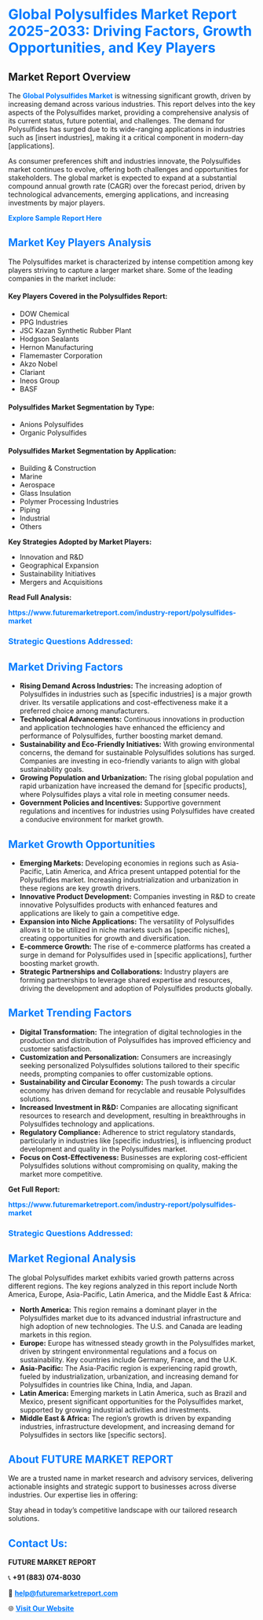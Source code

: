 <h1 style="color: #007BFF;">Global Polysulfides Market Report 2025-2033: Driving Factors, Growth Opportunities, and Key Players</h1>

<section id="overview">
<h2>Market Report Overview</h2>
<p>The <a href="https://www.futuremarketreport.com/industry-report/polysulfides-market" style="color: #007BFF; text-decoration: none;"><strong>Global Polysulfides Market</strong></a> is witnessing significant growth, driven by increasing demand across various industries. This report delves into the key aspects of the Polysulfides market, providing a comprehensive analysis of its current status, future potential, and challenges. The demand for Polysulfides has surged due to its wide-ranging applications in industries such as [insert industries], making it a critical component in modern-day [applications].</p>
<p>As consumer preferences shift and industries innovate, the Polysulfides market continues to evolve, offering both challenges and opportunities for stakeholders. The global market is expected to expand at a substantial compound annual growth rate (CAGR) over the forecast period, driven by technological advancements, emerging applications, and increasing investments by major players.</p>
</section>

<section id="overview">
<p><a href="https://www.futuremarketreport.com/request-sample/reportId=87993" style="color: #007BFF; text-decoration: none;"><strong>Explore Sample Report Here</strong></a></p>
</section>

<section id="key-players">
<h2 style="color: #007BFF;">Market Key Players Analysis</h2>
<p>The Polysulfides market is characterized by intense competition among key players striving to capture a larger market share. Some of the leading companies in the market include:</p>
<h4>Key Players Covered in the Polysulfides Report:</h4>
<ul><li>DOW Chemical</li><li>PPG Industries</li><li>JSC Kazan Synthetic Rubber Plant</li><li>Hodgson Sealants</li><li>Hernon Manufacturing</li><li>Flamemaster Corporation</li><li>Akzo Nobel</li><li>Clariant</li><li>Ineos Group</li><li>BASF</li></ul>
<h4>Polysulfides Market Segmentation by Type:</h4>
<ul><li>Anions Polysulfides</li><li>Organic Polysulfides</li></ul>

<h4>Polysulfides Market Segmentation by Application:</h4>
<ul><li>Building &amp; Construction</li><li>Marine</li><li>Aerospace</li><li>Glass Insulation</li><li>Polymer Processing Industries</li><li>Piping</li><li>Industrial</li><li>Others</li></ul>
<p><strong>Key Strategies Adopted by Market Players:</strong></p>
<ul>
<li>Innovation and R&D</li>
<li>Geographical Expansion</li>
<li>Sustainability Initiatives</li>
<li>Mergers and Acquisitions</li>
</ul>
</section>

<section>
<p><strong>Read Full Analysis: </strong></p><a href="https://www.futuremarketreport.com/industry-report/polysulfides-market" style="color: #007BFF; text-decoration: none;"><strong>https://www.futuremarketreport.com/industry-report/polysulfides-market</strong></a>
<h3 style="color: #007BFF;">Strategic Questions Addressed:</h3>
</section>

<section id="driving-factors">
<h2 style="color: #007BFF;">Market Driving Factors</h2>
<ul>
<li><strong>Rising Demand Across Industries:</strong> The increasing adoption of Polysulfides in industries such as [specific industries] is a major growth driver. Its versatile applications and cost-effectiveness make it a preferred choice among manufacturers.</li>
<li><strong>Technological Advancements:</strong> Continuous innovations in production and application technologies have enhanced the efficiency and performance of Polysulfides, further boosting market demand.</li>
<li><strong>Sustainability and Eco-Friendly Initiatives:</strong> With growing environmental concerns, the demand for sustainable Polysulfides solutions has surged. Companies are investing in eco-friendly variants to align with global sustainability goals.</li>
<li><strong>Growing Population and Urbanization:</strong> The rising global population and rapid urbanization have increased the demand for [specific products], where Polysulfides plays a vital role in meeting consumer needs.</li>
<li><strong>Government Policies and Incentives:</strong> Supportive government regulations and incentives for industries using Polysulfides have created a conducive environment for market growth.</li>
</ul>
</section>

<section id="growth-opportunities">
<h2 style="color: #007BFF;">Market Growth Opportunities</h2>
<ul>
<li><strong>Emerging Markets:</strong> Developing economies in regions such as Asia-Pacific, Latin America, and Africa present untapped potential for the Polysulfides market. Increasing industrialization and urbanization in these regions are key growth drivers.</li>
<li><strong>Innovative Product Development:</strong> Companies investing in R&D to create innovative Polysulfides products with enhanced features and applications are likely to gain a competitive edge.</li>
<li><strong>Expansion into Niche Applications:</strong> The versatility of Polysulfides allows it to be utilized in niche markets such as [specific niches], creating opportunities for growth and diversification.</li>
<li><strong>E-commerce Growth:</strong> The rise of e-commerce platforms has created a surge in demand for Polysulfides used in [specific applications], further boosting market growth.</li>
<li><strong>Strategic Partnerships and Collaborations:</strong> Industry players are forming partnerships to leverage shared expertise and resources, driving the development and adoption of Polysulfides products globally.</li>
</ul>
</section>

<section id="trending-factors">
<h2 style="color: #007BFF;">Market Trending Factors</h2>
<ul>
<li><strong>Digital Transformation:</strong> The integration of digital technologies in the production and distribution of Polysulfides has improved efficiency and customer satisfaction.</li>
<li><strong>Customization and Personalization:</strong> Consumers are increasingly seeking personalized Polysulfides solutions tailored to their specific needs, prompting companies to offer customizable options.</li>
<li><strong>Sustainability and Circular Economy:</strong> The push towards a circular economy has driven demand for recyclable and reusable Polysulfides solutions.</li>
<li><strong>Increased Investment in R&D:</strong> Companies are allocating significant resources to research and development, resulting in breakthroughs in Polysulfides technology and applications.</li>
<li><strong>Regulatory Compliance:</strong> Adherence to strict regulatory standards, particularly in industries like [specific industries], is influencing product development and quality in the Polysulfides market.</li>
<li><strong>Focus on Cost-Effectiveness:</strong> Businesses are exploring cost-efficient Polysulfides solutions without compromising on quality, making the market more competitive.</li>
</ul>
</section>

<section>
<p><strong>Get Full Report: </strong></p><a href="https://www.futuremarketreport.com/industry-report/polysulfides-market" style="color: #007BFF; text-decoration: none;"><strong>https://www.futuremarketreport.com/industry-report/polysulfides-market</strong></a>
<h3 style="color: #007BFF;">Strategic Questions Addressed:</h3>
</section>


<section id="regional-analysis">
<h2 style="color: #007BFF;">Market Regional Analysis</h2>
<p>The global Polysulfides market exhibits varied growth patterns across different regions. The key regions analyzed in this report include North America, Europe, Asia-Pacific, Latin America, and the Middle East & Africa:</p>
<ul>
<li><strong>North America:</strong> This region remains a dominant player in the Polysulfides market due to its advanced industrial infrastructure and high adoption of new technologies. The U.S. and Canada are leading markets in this region.</li>
<li><strong>Europe:</strong> Europe has witnessed steady growth in the Polysulfides market, driven by stringent environmental regulations and a focus on sustainability. Key countries include Germany, France, and the U.K.</li>
<li><strong>Asia-Pacific:</strong> The Asia-Pacific region is experiencing rapid growth, fueled by industrialization, urbanization, and increasing demand for Polysulfides in countries like China, India, and Japan.</li>
<li><strong>Latin America:</strong> Emerging markets in Latin America, such as Brazil and Mexico, present significant opportunities for the Polysulfides market, supported by growing industrial activities and investments.</li>
<li><strong>Middle East & Africa:</strong> The region’s growth is driven by expanding industries, infrastructure development, and increasing demand for Polysulfides in sectors like [specific sectors].</li>
</ul>
</section>

<footer>
<h2 style="color: #007BFF;">About FUTURE MARKET REPORT</h2>
<p>We are a trusted name in market research and advisory services, delivering actionable insights and strategic support to businesses across diverse industries. Our expertise lies in offering:</p>

<p>Stay ahead in today’s competitive landscape with our tailored research solutions.</p>

<h2 style="color: #007BFF;">Contact Us:</h2>
<p><strong>FUTURE MARKET REPORT</strong></p>
<p>📞 <strong>+91 (883) 074-8030</strong></p>
<p>📧 <strong><a href="mailto:help@futuremarketreport.com" style="color: #007BFF;">help@futuremarketreport.com</a></strong></p>
<p>🌐 <strong><a href="https://www.futuremarketreport.com/" style="color: #007BFF;">Visit Our Website</a></strong></p>
</footer>